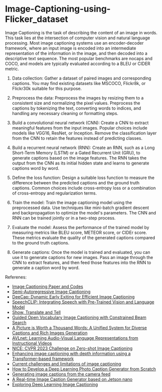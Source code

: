 # Image-Captioning-using-Flicker_dataset

Image Captioning is the task of describing the content of an image in words. This task lies at the intersection of computer vision and natural language processing. Most image captioning systems use an encoder-decoder framework, where an input image is encoded into an intermediate representation of the information in the image, and then decoded into a descriptive text sequence. The most popular benchmarks are nocaps and COCO, and models are typically evaluated according to a BLEU or CIDER metric.

1) Data collection: Gather a dataset of paired images and corresponding captions. You may find existing datasets like MSCOCO, Flickr8k, or Flickr30k suitable for this purpose.

2) Preprocess the data: Preprocess the images by resizing them to a consistent size and normalizing the pixel values. Preprocess the captions by tokenizing the text, converting words to indices, and handling any necessary cleaning or formatting steps.

3) Build a convolutional neural network (CNN): Create a CNN to extract meaningful features from the input images. Popular choices include models like VGG16, ResNet, or Inception. Remove the classification layer from the CNN to retain the features instead of predicting classes.

4) Build a recurrent neural network (RNN): Create an RNN, such as a Long Short-Term Memory (LSTM) or a Gated Recurrent Unit (GRU), to generate captions based on the image features. The RNN takes the output from the CNN as its initial hidden state and learns to generate captions word by word.

5) Define the loss function: Design a suitable loss function to measure the difference between the predicted captions and the ground truth captions. Common choices include cross-entropy loss or a combination of cross-entropy and regularization terms.

6) Train the model: Train the image captioning model using the preprocessed data. Use techniques like mini-batch gradient descent and backpropagation to optimize the model's parameters. The CNN and RNN can be trained jointly or in a two-step process.

7) Evaluate the model: Assess the performance of the trained model by measuring metrics like BLEU score, METEOR score, or CIDEr score. These metrics evaluate the quality of the generated captions compared to the ground truth captions.

8) Generate captions: Once the model is trained and evaluated, you can use it to generate captions for new images. Pass an image through the CNN to extract features, and then feed those features into the RNN to generate a caption word by word.

Referenes:

- [Image Captioning Paper and Codes](https://paperswithcode.com/task/image-captioning)
- [Semi-Autoregressive Image Captioning](https://paperswithcode.com/paper/semi-autoregressive-image-captioning)
- [DeeCap: Dynamic Early Exiting for Efficient Image Captioning](https://paperswithcode.com/paper/deecap-dynamic-early-exiting-for-efficient)
- [SpeechCLIP: Integrating Speech with Pre-Trained Vision and Language Model](https://paperswithcode.com/paper/speechclip-integrating-speech-with-pre)
- [Show, Translate and Tell](https://paperswithcode.com/paper/show-translate-and-tell)
- [Guided Open Vocabulary Image Captioning with Constrained Beam Search](https://paperswithcode.com/paper/guided-open-vocabulary-image-captioning-with)
- [A Picture is Worth a Thousand Words: A Unified System for Diverse Captions and Rich Images Generation](https://paperswithcode.com/paper/a-picture-is-worth-a-thousand-words-a-unified)
- [AVLnet: Learning Audio-Visual Language Representations from Instructional Videos](https://paperswithcode.com/paper/avlnet-learning-audio-visual-language#tasks)
- [NICE: CVPR 2023 Challenge on Zero-shot Image Captioning](https://paperswithcode.com/paper/nice-2023-zero-shot-image-captioning)
- [Enhancing image captioning with depth information using a Transformer-based framework](https://openreview.net/forum?id=PtrK8Aoe2M&referrer=%5BTMLR%5D(%2Fgroup%3Fid%3DTMLR))
- [Current challenges and limitations of image captioning](https://www.linkedin.com/advice/0/what-current-challenges-limitations-image-captioning)
- [How to Develop a Deep Learning Photo Caption Generator from Scratch](https://machinelearningmastery.com/develop-a-deep-learning-caption-generation-model-in-python/)
- [Generating image captions from the camera feed](https://subscription.packtpub.com/book/data/9781789611212/5/ch05lvl1sec44/generating-image-captions-from-the-camera-feed)
- [A Real-time Image Caption Generator based on Jetson nano](https://www.youtube.com/watch?v=1CCw9bJy5w8&ab_channel=DeepLearningUSC)
- [Exploring Deep Learning Image Captioning](https://mobidev.biz/blog/exploring-deep-learning-image-captioning)
